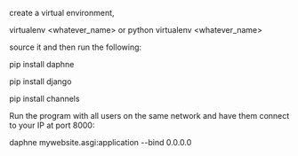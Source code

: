 create a virtual environment, 

virtualenv <whatever_name>  or python virtualenv <whatever_name>

source it and then run the following:

pip install daphne

pip install django

pip install  channels



Run the program with all users on the same network and have them connect to your IP at port 8000:

daphne mywebsite.asgi:application --bind  0.0.0.0
